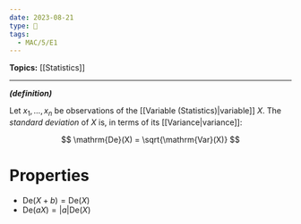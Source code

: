 ```yaml
---
date: 2023-08-21
type: 🧠
tags:
  - MAC/5/E1
---
```


**Topics:** [[Statistics]]

---

_**(definition)**_

Let $x_{1}, \dots, x_{n}$ be observations of the [[Variable (Statistics)|variable]] $X$. The _standard deviation_ of $X$ is, in terms of its [[Variance|variance]]:

$$
\mathrm{De}(X) = \sqrt{\mathrm{Var}(X)}
$$

# Properties

- $\mathrm{De}(X + b) = \mathrm{De}(X)$
- $\mathrm{De}(aX) = |a| \mathrm{De}(X)$
